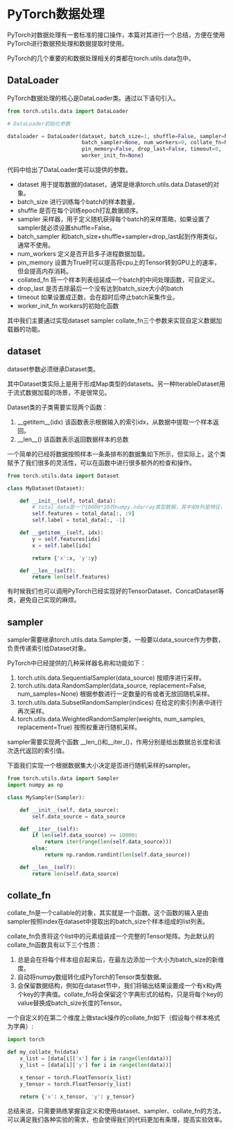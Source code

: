 # PyTorch数据处理

PyTorch对数据处理有一套标准的接口操作，本篇对其进行一个总结，方便在使用PyTorch进行数据预处理和数据提取时使用。

PyTorch的几个重要的和数据处理相关的类都在torch.utils.data包中。

## DataLoader

PyTorch数据处理的核心是DataLoader类。通过以下语句引入。

```python
from torch.utils.data import DataLoader

# DataLoader初始化参数

dataloader = DataLoader(dataset, batch_size=1, shuffle=False, sampler=None, 
                        batch_sampler=None, num_workers=0, collate_fn=None, 
                        pin_memory=False, drop_last=False, timeout=0, 
                        worker_init_fn=None)
```

代码中给出了DataLoader类可以提供的参数。

* dataset 用于提取数据的dataset，通常是继承torch.utils.data.Dataset的对象。
* batch\_size 进行训练每个batch的样本数量。
* shuffle 是否在每个训练epoch打乱数据顺序。
* sampler 采样器，用于定义随机获得每个batch的采样策略，如果设置了sampler就必须设置shuffle=False。
* batch\_sampler 和batch\_size+shuffle+sampler+drop\_last起到作用类似，通常不使用。
* num\_workers 定义是否开启多子进程数据加载。
* pin\_memory 设置为True时可以提高将cpu上的Tensor转到GPU上的速率，但会提高内存消耗。
* collated\_fn 将一个样本列表组装成一个batch的中间处理函数，可自定义。
* drop\_last 是否去除最后一个没有达到batch\_size大小的batch
* timeout 如果设置成正数，会在超时后停止batch采集作业。
* worker\_init\_fn workers的初始化函数

其中我们主要通过实现dataset sampler collate\_fn三个参数来实现自定义数据加载器的功能。

## dataset

dataset参数必须继承Dataset类。

其中Dataset类实际上是用于形成Map类型的datasets。另一种IterableDataset用于流式数据加载的场景，不是很常见。

Dataset类的子类需要实现两个函数：

1. \_\_getitem\_\_\(idx\)  该函数表示根据输入的索引idx，从数据中提取一个样本返回。
2. \_\_len\_\_\(\)  该函数表示返回数据样本的总数

一个简单的已经将数据按照样本一条条排布的数据集如下所示，但实际上，这个类赋予了我们很多的灵活性，可以在函数中进行很多额外的检查和操作。

```python
from torch.utils.data import Dataset

class MyDataset(Dataset):

    def __init__(self, total_data):
        # total_data是一个10000*10的numpy.ndarray类型数据，其中前9列是特征，最后一列是标签
        self.features = total_data[:, :9]
        self.label = total_data[:, -1]

    def __getitem__(self, idx):
        y = self.features[idx]
        x = self.label[idx]

        return {'x':x, 'y':y}

    def __len__(self):
        return len(self.features)
```

有时候我们也可以调用PyTorch已经实现好的TensorDataset、ConcatDataset等类，避免自己实现的麻烦。

## sampler

sampler需要继承torch.utils.data.Sampler类，一般要以data\_source作为参数，负责传递索引给Dataset对象。

PyTorch中已经提供的几种采样器名称和功能如下：

1. torch.utils.data.SequentialSampler\(data\_source\) 按顺序进行采样。
2. torch.utils.data.RandomSampler\(data\_source, replacement=False, num\_samples=None\) 根据参数进行一定数量的有或者无放回随机采样。
3. torch.utils.data.SubsetRandomSampler\(indices\) 在给定的索引列表中进行再次采样。
4. torch.utils.data.WeightedRandomSampler\(weights, num\_samples, replacement=True\) 按照权重进行随机采样。

sampler需要实现两个函数 \__len\_\(\)和\_\_iter\_\(\)，作用分别是给出数据总长度和该次迭代返回的索引值。

下面我们实现一个根据数据集大小决定是否进行随机采样的sampler。

```python
from torch.utils.data import Sampler
import numpy as np

class MySampler(Sampler):

    def __init__(self, data_source):
        self.data_source = data_source

    def __iter__(self):
        if len(self.data_source) >= 10000:
            return iter(range(len(self.data_source)))
        else:
            return np.random.randint(len(self.data_source))

    def __len__(self):
        return len(self.data_source)
```

## collate\_fn

collate\_fn是一个callable的对象，其实就是一个函数。这个函数的输入是由sampler按照index在dataset中提取出的batch\_size个样本组成的list列表。

collate\_fn负责将这个list中的元素组装成一个完整的Tensor矩阵。为此默认的collate\_fn函数具有以下三个性质：

1. 总是会在将每个样本组合起来后，在最左边添加一个大小为batch\_size的新维度。
2. 自动将numpy数组转化成PyTorch的Tensor类型数据。
3. 会保留数据结构，例如在dataset节中，我们将输出结果设置成一个有x和y两个key的字典值。collate\_fn将会保留这个字典形式的结构，只是将每个key的value替换成batch\_size长度的Tensor。

一个自定义的在第二个维度上做stack操作的collate\_fn如下（假设每个样本格式为字典）:

```python
import torch

def my_collate_fn(data)
    x_list = [data[i]['x'] for i in range(len(data))]
    y_list = [data[i]['y'] for i in range(len(data))]

    x_tensor = torch.FloatTensor(x_list)
    y_tensor = torch.FloatTensor(y_list)

    return {'x': x_tensor, 'y': y_tensor}
```

总结来说，只需要熟练掌握自定义和使用dataset、sampler、collate\_fn的方法，可以满足我们各种实验的需求，也会使得我们的代码更加有条理，提高实验效率。


